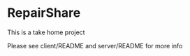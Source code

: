# RepairShare
This is a take home project

Please see client/README and server/README for more info
